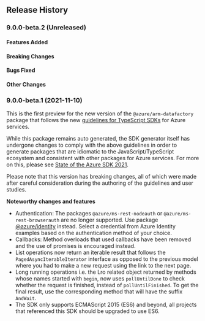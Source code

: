 ## Release History

### 9.0.0-beta.2 (Unreleased)

#### Features Added

#### Breaking Changes

#### Bugs Fixed

#### Other Changes

### 9.0.0-beta.1 (2021-11-10)

This is the first preview for the new version of the `@azure/arm-datafactory` package that follows the new [guidelines for TypeScript SDKs](https://azure.github.io/azure-sdk/typescript_introduction.html) for Azure services.

While this package remains auto generated, the SDK generator itself has undergone changes to comply with the above guidelines in order to generate packages that are idiomatic to the JavaScript/TypeScript ecosystem and consistent with other packages for Azure services. For more on this, please see [State of the Azure SDK 2021](https://devblogs.microsoft.com/azure-sdk/state-of-the-azure-sdk-2021/).

Please note that this version has breaking changes, all of which were made after careful consideration during the authoring of the guidelines and user studies.

**Noteworthy changes and features**
- Authentication: The packages `@azure/ms-rest-nodeauth` or `@azure/ms-rest-browserauth` are no longer supported. Use package [@azure/identity](https://www.npmjs.com/package/@azure/identity) instead. Select a credential from Azure Identity examples based on the authentication method of your choice.
- Callbacks: Method overloads that used callbacks have been removed and the use of promises is encouraged instead.
- List operations now return an iterable result that follows the `PagedAsyncIterableIterator` interface as opposed to the previous model where you had to make a new request using the link to the next page.
- Long running operations i.e. the Lro related object returned by methods whose names started with `begin`, now uses `pollUntilDone` to check whether the request is finished, instead of `pollUntilFinished`. To get the final result, use the corresponding method that will have the suffix `AndWait`.
- The SDK only supports ECMAScript 2015 (ES6) and beyond, all projects that referenced this SDK should be upgraded to use ES6.
